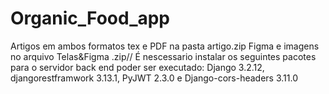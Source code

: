 # Organic_Food_app

Artigos em ambos formatos tex e PDF na pasta artigo.zip
Figma e imagens no arquivo Telas&Figma
.zip//
É nescessario instalar os seguintes pacotes para o servidor back end poder ser executado: Django 3.2.12, djangorestframwork 3.13.1, PyJWT 2.3.0 e Django-cors-headers 3.11.0
